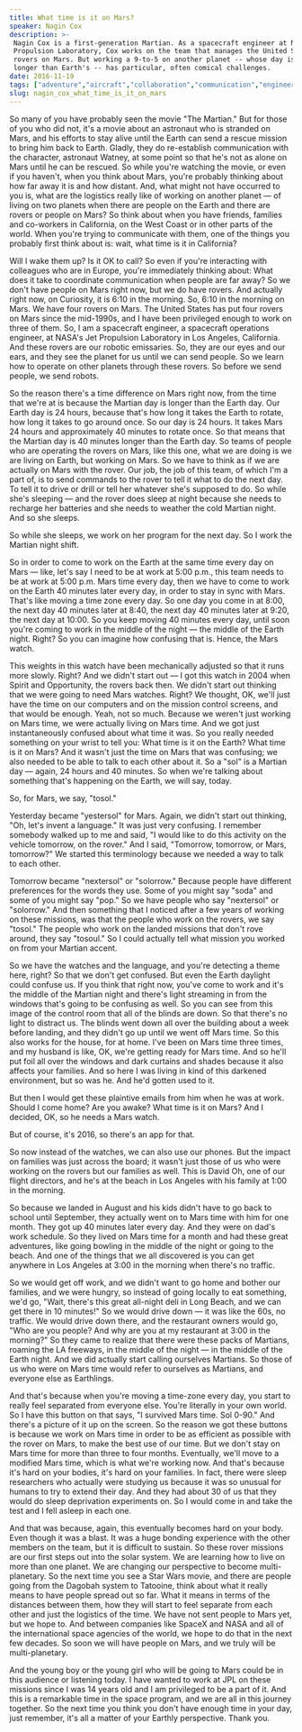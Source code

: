 ```yaml
---
title: What time is it on Mars?
speaker: Nagin Cox
description: >-
 Nagin Cox is a first-generation Martian. As a spacecraft engineer at NASA's Jet
 Propulsion Laboratory, Cox works on the team that manages the United States'
 rovers on Mars. But working a 9-to-5 on another planet -- whose day is 40 minutes
 longer than Earth's -- has particular, often comical challenges.
date: 2016-11-19
tags: ["adventure","aircraft","collaboration","communication","engineering","discovery","exploration","future","humanity","mars","nasa","innovation","programming","robots","science","solar-system","tedx","united-states","technology","universe"]
slug: nagin_cox_what_time_is_it_on_mars
---
```


So many of you have probably seen the movie "The Martian." But for those of you who did
not, it's a movie about an astronaut who is stranded on Mars, and his efforts to stay
alive until the Earth can send a rescue mission to bring him back to Earth. Gladly, they
do re-establish communication with the character, astronaut Watney, at some point so that
he's not as alone on Mars until he can be rescued. So while you're watching the movie, or
even if you haven't, when you think about Mars, you're probably thinking about how far
away it is and how distant. And, what might not have occurred to you is, what are the
logistics really like of working on another planet — of living on two planets when there
are people on the Earth and there are rovers or people on Mars? So think about when you
have friends, families and co-workers in California, on the West Coast or in other parts
of the world. When you're trying to communicate with them, one of the things you probably
first think about is: wait, what time is it in California?

Will I wake them up? Is it OK to call? So even if you're interacting with colleagues who
are in Europe, you're immediately thinking about: What does it take to coordinate
communication when people are far away? So we don't have people on Mars right now, but we
do have rovers. And actually right now, on Curiosity, it is 6:10 in the morning. So, 6:10
in the morning on Mars. We have four rovers on Mars. The United States has put four rovers
on Mars since the mid-1990s, and I have been privileged enough to work on three of them.
So, I am a spacecraft engineer, a spacecraft operations engineer, at NASA's Jet Propulsion
Laboratory in Los Angeles, California. And these rovers are our robotic emissaries. So,
they are our eyes and our ears, and they see the planet for us until we can send people.
So we learn how to operate on other planets through these rovers. So before we send
people, we send robots.

So the reason there's a time difference on Mars right now, from the time that we're at is
because the Martian day is longer than the Earth day. Our Earth day is 24 hours, because
that's how long it takes the Earth to rotate, how long it takes to go around once. So our
day is 24 hours. It takes Mars 24 hours and approximately 40 minutes to rotate once. So
that means that the Martian day is 40 minutes longer than the Earth day. So teams of
people who are operating the rovers on Mars, like this one, what we are doing is we are
living on Earth, but working on Mars. So we have to think as if we are actually on Mars
with the rover. Our job, the job of this team, of which I'm a part of, is to send commands
to the rover to tell it what to do the next day. To tell it to drive or drill or tell her
whatever she's supposed to do. So while she's sleeping — and the rover does sleep at night
because she needs to recharge her batteries and she needs to weather the cold Martian
night. And so she sleeps.

So while she sleeps, we work on her program for the next day. So I work the Martian night
shift. 

So in order to come to work on the Earth at the same time every day on Mars — like, let's
say I need to be at work at 5:00 p.m., this team needs to be at work at 5:00 p.m. Mars
time every day, then we have to come to work on the Earth 40 minutes later every day, in
order to stay in sync with Mars. That's like moving a time zone every day. So one day you
come in at 8:00, the next day 40 minutes later at 8:40, the next day 40 minutes later at
9:20, the next day at 10:00. So you keep moving 40 minutes every day, until soon you're
coming to work in the middle of the night — the middle of the Earth night. Right? So you
can imagine how confusing that is. Hence, the Mars watch. 

This weights in this watch have been mechanically adjusted so that it runs more slowly.
Right? And we didn't start out — I got this watch in 2004 when Spirit and Opportunity, the
rovers back then. We didn't start out thinking that we were going to need Mars watches.
Right? We thought, OK, we'll just have the time on our computers and on the mission
control screens, and that would be enough. Yeah, not so much. Because we weren't just
working on Mars time, we were actually living on Mars time. And we got just
instantaneously confused about what time it was. So you really needed something on your
wrist to tell you: What time is it on the Earth? What time is it on Mars? And it wasn't
just the time on Mars that was confusing; we also needed to be able to talk to each other
about it. So a "sol" is a Martian day — again, 24 hours and 40 minutes. So when we're
talking about something that's happening on the Earth, we will say, today.

So, for Mars, we say, "tosol." 

Yesterday became "yestersol" for Mars. Again, we didn't start out thinking, "Oh, let's
invent a language." It was just very confusing. I remember somebody walked up to me and
said, "I would like to do this activity on the vehicle tomorrow, on the rover." And I
said, "Tomorrow, tomorrow, or Mars, tomorrow?" We started this terminology because we
needed a way to talk to each other. 

Tomorrow became "nextersol" or "solorrow." Because people have different preferences for
the words they use. Some of you might say "soda" and some of you might say "pop." So we
have people who say "nextersol" or "solorrow." And then something that I noticed after a
few years of working on these missions, was that the people who work on the rovers, we say
"tosol." The people who work on the landed missions that don't rove around, they say
"tosoul." So I could actually tell what mission you worked on from your Martian accent.

So we have the watches and the language, and you're detecting a theme here, right? So that
we don't get confused. But even the Earth daylight could confuse us. If you think that
right now, you've come to work and it's the middle of the Martian night and there's light
streaming in from the windows that's going to be confusing as well. So you can see from
this image of the control room that all of the blinds are down. So that there's no light
to distract us. The blinds went down all over the building about a week before landing,
and they didn't go up until we went off Mars time. So this also works for the house, for
at home. I've been on Mars time three times, and my husband is like, OK, we're getting
ready for Mars time. And so he'll put foil all over the windows and dark curtains and
shades because it also affects your families. And so here I was living in kind of this
darkened environment, but so was he. And he'd gotten used to it.

But then I would get these plaintive emails from him when he was at work. Should I come
home? Are you awake? What time is it on Mars? And I decided, OK, so he needs a Mars watch.

But of course, it's 2016, so there's an app for that. 

So now instead of the watches, we can also use our phones. But the impact on families was
just across the board; it wasn't just those of us who were working on the rovers but our
families as well. This is David Oh, one of our flight directors, and he's at the beach in
Los Angeles with his family at 1:00 in the morning. 

So because we landed in August and his kids didn't have to go back to school until
September, they actually went on to Mars time with him for one month. They got up 40
minutes later every day. And they were on dad's work schedule. So they lived on Mars time
for a month and had these great adventures, like going bowling in the middle of the night
or going to the beach. And one of the things that we all discovered is you can get
anywhere in Los Angeles at 3:00 in the morning when there's no traffic.

So we would get off work, and we didn't want to go home and bother our families, and we
were hungry, so instead of going locally to eat something, we'd go, "Wait, there's this
great all-night deli in Long Beach, and we can get there in 10 minutes!" So we would drive
down — it was like the 60s, no traffic. We would drive down there, and the restaurant
owners would go, "Who are you people? And why are you at my restaurant at 3:00 in the
morning?" So they came to realize that there were these packs of Martians, roaming the LA
freeways, in the middle of the night — in the middle of the Earth night. And we did
actually start calling ourselves Martians. So those of us who were on Mars time would
refer to ourselves as Martians, and everyone else as Earthlings.

And that's because when you're moving a time-zone every day, you start to really feel
separated from everyone else. You're literally in your own world. So I have this button on
that says, "I survived Mars time. Sol 0-90." And there's a picture of it up on the screen.
So the reason we got these buttons is because we work on Mars time in order to be as
efficient as possible with the rover on Mars, to make the best use of our time. But we
don't stay on Mars time for more than three to four months. Eventually, we'll move to a
modified Mars time, which is what we're working now. And that's because it's hard on your
bodies, it's hard on your families. In fact, there were sleep researchers who actually
were studying us because it was so unusual for humans to try to extend their day. And they
had about 30 of us that they would do sleep deprivation experiments on. So I would come in
and take the test and I fell asleep in each one.

And that was because, again, this eventually becomes hard on your body. Even though it was
a blast. It was a huge bonding experience with the other members on the team, but it is
difficult to sustain. So these rover missions are our first steps out into the solar
system. We are learning how to live on more than one planet. We are changing our
perspective to become multi-planetary. So the next time you see a Star Wars movie, and
there are people going from the Dagobah system to Tatooine, think about what it really
means to have people spread out so far. What it means in terms of the distances between
them, how they will start to feel separate from each other and just the logistics of the
time. We have not sent people to Mars yet, but we hope to. And between companies like
SpaceX and NASA and all of the international space agencies of the world, we hope to do
that in the next few decades. So soon we will have people on Mars, and we truly will be
multi-planetary.

And the young boy or the young girl who will be going to Mars could be in this audience or
listening today. I have wanted to work at JPL on these missions since I was 14 years old
and I am privileged to be a part of it. And this is a remarkable time in the space
program, and we are all in this journey together. So the next time you think you don't
have enough time in your day, just remember, it's all a matter of your Earthly
perspective. Thank you. 

<!--
ad_duration=3.33
comment_count=81
event="TEDxBeaconStreet"
external_start_time=0
has_talk_citation=1
intro_duration=11.82
is_subtitle_required="False"
is_talk_featured="True"
language="en"
language_swap="False"
native_language="en"
number_of_related_talks=6
number_of_speakers=1
number_of_subtitled_videos=26
number_of_tags=20
number_of_talk_download_languages=26
number_of_talk_more_resources=0
number_of_talk_recommendations=3
number_of_talks_take_actions=2
post_ad_duration=0.83
published_timestamp="2017-02-03 16:06:45"
recording_date="2016-11-19"
speaker_description="Spacecraft operations engineer"
speaker_is_published=1
speaker_name="Nagin Cox"
talk_more_resources=[]
talk_name="What time is it on Mars?"
talk_recommendations_blurb="Check out these resources on exploring Mars, curated by Nagin Cox."
talks_tags=["adventure","aircraft","collaboration","communication","engineering","discovery","exploration","future","humanity","mars","nasa","innovation","programming","robots","science","solar-system","tedx","united-states","technology","universe"]
url_audio="https://download.ted.com/talks/NaginCox_2016X.mp3?apikey=acme-roadrunner"
url_photo_speaker="https://pe.tedcdn.com/images/ted/2079737607e28aa6ec4173795785dc27b88728e0_254x191.jpg"
url_photo_talk="https://s3.amazonaws.com/talkstar-photos/uploads/de055034-2132-4f31-9b52-eae92c69d6af/NaginCox_2016X-embed.jpg"
url_webpage="https://www.ted.com/talks/nagin_cox_what_time_is_it_on_mars"
video_type_name="TEDx Talk"
-->
